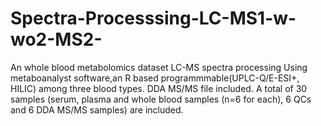 # Spectra-Processsing-LC-MS1-w-wo2-MS2-
An whole blood metabolomics dataset LC-MS  spectra processing Using metaboanalyst software,an R based programmmable(UPLC-Q/E-ESI+, HILIC) among three blood types. DDA MS/MS file included. A total of 30 samples (serum, plasma and whole blood samples (n=6 for each), 6 QCs and 6 DDA MS/MS samples) are included.
